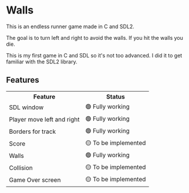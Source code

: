 # Walls

This is an endless runner game made in C and SDL2.

The goal is to turn left and right to avoid the walls. If you hit the walls you die.

This is my first game in C and SDL so it's not too advanced. I did it to get familiar with the SDL2 library.

## Features

<table>
    <tr>
        <th>Feature</th>
        <th>Status</th>
    </tr>
    <tr>
        <td>SDL window</td>
        <td>🟢 Fully working</td>
    </tr>
    <tr>
        <td>Player move left and right</td>
        <td>🟢 Fully working</td>
    </tr>
    <tr>
        <td>Borders for track</td>
        <td>🟢 Fully working</td>
    </tr>
    <tr>
        <td>Score</td>
        <td>🟡 To be implemented</td>
    </tr>
    <tr>
        <td>Walls</td>
        <td>🟢 Fully working</td>
    </tr>
    <tr>
        <td>Collision</td>
        <td>🟡 To be implemented</td>
    </tr>
    <tr>
        <td>Game Over screen</td>
        <td>🟡 To be implemented</td>
    </tr>
</table>

